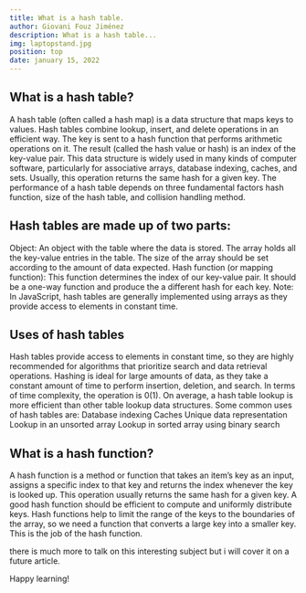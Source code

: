 ```yaml
---
title: What is a hash table.
author: Giovani Fouz Jiménez
description: What is a hash table...
img: laptopstand.jpg
position: top
date: january 15, 2022
---
```


## What is a hash table?
A hash table (often called a hash map) is a data structure that maps
keys to values. Hash tables combine lookup, insert, and delete
operations in an efficient way. The key is sent to a hash function that
performs arithmetic operations on it. The result (called the hash
value or hash) is an index of the key-value pair.
This data structure is widely used in many kinds of computer software,
particularly for associative arrays, database indexing, caches, and
sets. Usually, this operation returns the same hash for a given key.
The performance of a hash table depends on three fundamental factors
hash function, size of the hash table, and collision handling method.

## Hash tables are made up of two parts:
Object: An object with the table where the data is stored. The array holds all the key-value
entries in the table. The size of the array should be set according to the amount of data expected.
Hash function (or mapping function): This function determines the index of our key-value
pair. It should be a one-way function and produce the a different hash for each key.
Note: In JavaScript, hash tables are generally implemented using arrays
as they provide access to elements in constant time.

## Uses of hash tables
Hash tables provide access to elements in constant time, so they are
highly recommended for algorithms that prioritize search and data
retrieval operations. Hashing is ideal for large amounts of data, as
they take a constant amount of time to perform insertion, deletion,
and search. In terms of time complexity, the operation is 0(1). On
average, a hash table lookup is more efficient than other table lookup
data structures.
Some common uses of hash tables are:
Database indexing
Caches
Unique data representation
Lookup in an unsorted array
Lookup in sorted array using binary search

## What is a hash function?
A hash function is a method or function that takes an item’s key as an
input, assigns a specific index to that key and returns the index
whenever the key is looked up. This operation usually returns the same
hash for a given key. A good hash function should be efficient to
compute and uniformly distribute keys. Hash functions help to limit
the range of the keys to the boundaries of the array, so we need a
function that converts a large key into a smaller key. This is the job
of the hash function.

there is much more to talk on this interesting subject 
but i will cover it on a future article.

Happy learning!